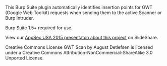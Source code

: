 This Burp Suite plugin automatically identifies insertion points for GWT (Google Web Toolkit) requests when sending them to the active Scanner or Burp Intruder.

Burp Suite 1.5+ required for use.

View our [AppSec USA 2015 presentaton about this project](http://www.slideshare.net/AugustDetlefsen/appsec-usa-2015-customizing-burp-suite) on SlideShare.

Creative Commons License
GWT Scan by August Detlefsen is licensed under a
Creative Commons Attribution-NonCommercial-ShareAlike 3.0 Unported License.
